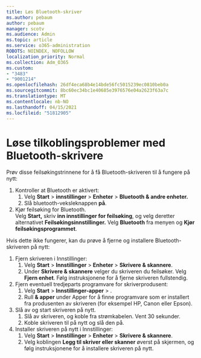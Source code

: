 ```yaml
---
title: Løs Bluetooth-skriver
ms.author: pebaum
author: pebaum
manager: scotv
ms.audience: Admin
ms.topic: article
ms.service: o365-administration
ROBOTS: NOINDEX, NOFOLLOW
localization_priority: Normal
ms.collection: Adm_O365
ms.custom:
- "3483"
- "9001214"
ms.openlocfilehash: 26df4eca68b4e14bde56fc5015239ec0810beb0a
ms.sourcegitcommit: 8bc60ec34bc1e40685e3976576e04a2623f63a7c
ms.translationtype: MT
ms.contentlocale: nb-NO
ms.lasthandoff: 04/15/2021
ms.locfileid: "51812905"
---
```

# <a name="fix-bluetooth-printer-connection-issues"></a>Løse tilkoblingsproblemer med Bluetooth-skrivere

Prøv disse feilsøkingstrinnene for å få Bluetooth-skriveren til å fungere på nytt:


1. Kontroller at Bluetooth er aktivert:
    1. Velg **Start**  >  **innstillinger**  >  **Enheter**  >  **Bluetooth & andre enheter.**
    2. Slå bluetooth-veksleknappen **på**.
2. Kjør feilsøking for Bluetooth. <br>
    Velg **Start,** skriv **inn innstillinger for feilsøking**, og velg deretter alternativet **Feilsøkingsinnstillinger.** Velg **Bluetooth** fra menyen og **Kjør feilsøkingsprogrammet**.

Hvis dette ikke fungerer, kan du prøve å fjerne og installere Bluetooth-skriveren på nytt:

1. Fjern skriveren i Innstillinger:
    1. Velg **Start**  >  **Innstillinger**  >  **Enheter**  >  **Skrivere & skannere**.
    2. Under **Skrivere & skannere** velger du skriveren du feilsøker. Velg **Fjern enhet**. Følg instruksjonene for å fjerne skriveren fullstendig.
2. Fjern eventuell tredjeparts programvare for skriverprodusent:
    1. Velg **Start**  >  **Innstillinger-apper**  >  .
    2. Rull **& apper** under Apper for å finne programvare som er installert fra produsenten av skriveren (for eksempel HP, Canon eller Epson).
3. Slå av og start skriveren på nytt.
   1. Slå av skriveren, og koble fra strømkabelen. Vent 30 sekunder. 
   2. Koble skriveren til på nytt og slå den på.
4. Installer skriveren på nytt i Innstillinger:
    1. Velg **Start**  >  **Innstillinger**  >  **Enheter**  >  **Skrivere & skannere**.
    2. Velg koblingen **Legg til skriver eller skanner** øverst på skjermen, og følg instruksjonene for å installere skriveren på nytt.

